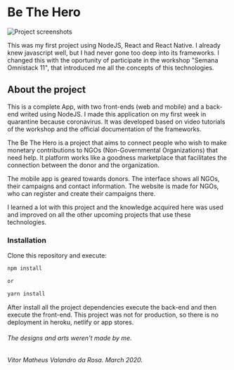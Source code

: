 # Be The Hero

![Project screenshots](https://user-images.githubusercontent.com/50156875/102112992-405def80-3e17-11eb-88a9-1390c12bcce1.png)

This was my first project using NodeJS, React and React Native. I already knew javascript well, but I had never gone too deep into its frameworks. I changed this with the oportunity of participate in the workshop "Semana Omnistack 11", that introduced me all the concepts of this technologies. 

## About the project
This is a complete App, with two front-ends (web and mobile) and a back-end writed using NodeJS. I made this application on my first week in quarantine because coronavirus. It was developed based on video tutorials of the workshop and the official documentation of the frameworks.

The Be The Hero is a project that aims to connect people who wish to make monetary contributions to NGOs (Non-Governmental Organizations) that need help. It platform works like a goodness marketplace that facilitates the connection between the donor and the organization.

The mobile app is geared towards donors. The interface shows all NGOs, their campaigns and contact information.
The website is made for NGOs, who can register and create their campaigns there.

I learned a lot with this project and the knowledge acquired here was used and improved on all the other upcoming projects that use these technologies.

### Installation

Clone this repository and execute:
```bash 
npm install

or

yarn install
```
After install all the project dependencies execute the back-end and then execute the front-end. This project was not for production, so there is no deployment in heroku, netlify or app stores.

###### The designs and arts weren't made by me.

###### Vitor Matheus Valandro da Rosa. March 2020.
